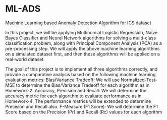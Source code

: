 # ML-ADS
Machine Learning based Anomaly Detection Algorithm for ICS dataset

In this project, we will be applying Multinomial Logistic Regression, Naïve Bayes Classifier and 
Neural Network algorithms for solving a multi-class classification problem, along with Principal 
Component Analysis  (PCA)  as  a pre-processing step.
We will apply  the above machine  learning 
algorithms on a simulated dataset first, and then these algorithms will be applied on a real-world dataset. 

The goal  of this  project  is  to  implement  all three algorithms  correctly, and provide a comparative 
analysis based on the following machine learning evaluation metrics: 
Bias/Variance Tradeoff: We will use Normalized-Test-MSE to determine the Bias/Variance 
Tradeoff for each algorithm as in Homework-2. 
Accuracy, Precision and Recall: We will determine the accuracy metric for each algorithm to 
evaluate  performance  as  in  Homework-4.  The  performance  metrics  will  be  extended  to 
determine Precision and Recall also. 
F-Measure (F1 Score): We will determine the F1 Score based on the Precision (Pr) and Recall 
(Rc) values for each algorithm
